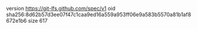 version https://git-lfs.github.com/spec/v1
oid sha256:8d62b57d3ee07f47c1caa9ed16a559a953ff06e9a583b5570a81b1af8672e1b6
size 617
